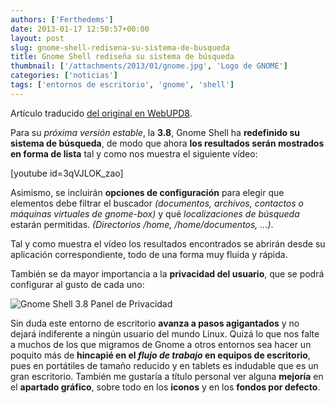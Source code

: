 ```yaml
---
authors: ['Ferthedems']
date: 2013-01-17 12:50:57+00:00
layout: post
slug: gnome-shell-redisena-su-sistema-de-busqueda
title: Gnome Shell rediseña su sistema de búsqueda
thumbnail: ['/attachments/2013/01/gnome.jpg', 'Logo de GNOME']
categories: ['noticias']
tags: ['entornos de escritorio', 'gnome', 'shell']
---
```


Artículo traducido [del original en WebUPD8](http://www.webupd8.org/2013/01/gnome-shell-38-redesigned-search.html).




Para su _próxima versión estable_, la **3.8**, Gnome Shell ha **redefinido su sistema de búsqueda**, de modo que ahora **los resultados serán mostrados en forma de lista** tal y como nos muestra el siguiente vídeo:




[youtube id=3qVJLOK_zao]




Asimismo, se incluirán **opciones de configuración** para elegir que elementos debe filtrar el buscador _(documentos, archivos, contactos o máquinas virtuales de gnome-box)_ y qué _localizaciones de búsqueda_ estarán permitidas. _(Directorios /home, /home/documentos, ...)_.




Tal y como muestra el vídeo los resultados encontrados se abrirán desde su aplicación correspondiente, todo de una forma muy fluida y rápida.




También se da mayor importancia a la **privacidad del usuario**, que se podrá configurar al gusto de cada uno:




![Gnome Shell 3.8 Panel de Privacidad](http://www.univunix.com/wp-content/uploads/gnome-3.8-privacy.png)


Sin duda este entorno de escritorio **avanza a pasos agigantados** y no dejará indiferente a ningún usuario del mundo Linux. Quizá lo que nos falte a muchos de los que migramos de Gnome a otros entornos sea hacer un poquito más de **hincapié en el _flujo de trabajo_ en equipos de escritorio**, pues en portátiles de tamaño reducido y en tablets es indudable que es un gran escritorio. También me gustaría a título personal ver alguna **mejoría** en el **apartado gráfico**, sobre todo en los **iconos** y en los **fondos por defecto**.

